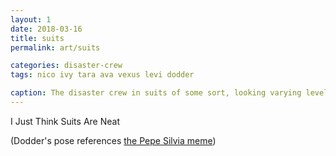 ```yaml
---
layout: 1
date: 2018-03-16
title: suits
permalink: art/suits

categories: disaster-crew
tags: nico ivy tara ava vexus levi dodder

caption: The disaster crew in suits of some sort, looking varying levels of (dis)satisfied with this predicament.
---
```

I Just Think Suits Are Neat

(Dodder's pose references [the Pepe Silvia meme](https://knowyourmeme.com/memes/pepe-silvia))